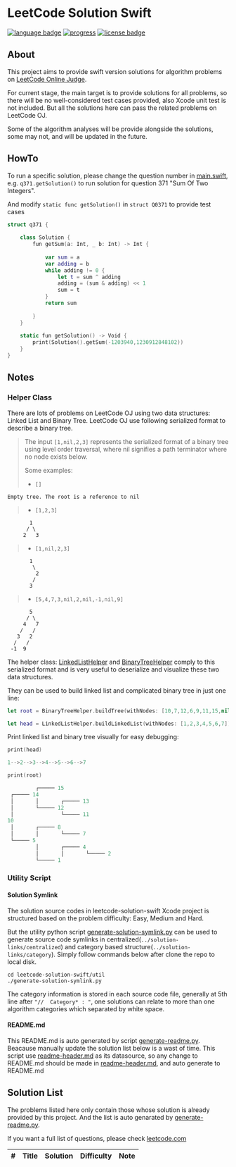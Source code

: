 # LeetCode Solution Swift 
[![language badge](https://img.shields.io/badge/language-swift%202.2-orange.svg)](https://github.com/apple/swift)
[![progress](https://img.shields.io/badge/progress-%20%20Updating%2068%2F354-green.svg)](https://github.com/wty21cn/leetcode-solution-swift#bit-manipulation)
[![license badge](https://img.shields.io/badge/license-MIT-blue.svg)](./LICENSE)

## About
This project aims to provide swift version solutions for algorithm problems on [LeetCode Online Judge](https://leetcode.com/problemset/algorithms/).

For current stage, the main target is to provide solutions for all problems, so there will be no well-considered test cases provided, also Xcode unit test is not included. But all the solutions here can pass the related problems on LeetCode OJ.

Some of the algorithm analyses will be provide alongside the solutions, some may not, and will be updated in the future.


## HowTo
To run a specific solution, please change the question number in [main.swift](./leetcode-solution-swift/Shared/main.swift),  e.g. `q371.getSolution()` to run solution for question 371 "Sum Of Two Integers". 

And modify `static func getSolution()` in `struct Q0371` to provide test cases

```swift
struct q371 {
    
    class Solution {
        fun getSum(a: Int, _ b: Int) -> Int {
            
            var sum = a
            var adding = b
            while adding != 0 {
                let t = sum ^ adding
                adding = (sum & adding) << 1
                sum = t
            }
            return sum
            
        }
    }
    
    static fun getSolution() -> Void {
        print(Solution().getSum(-1203940,1230912848102))
    }
}
```

## Notes 
### Helper Class
There are lots of problems on LeetCode OJ using two data structures: Linked List and Binary Tree. LeetCode OJ use following serialized format to describe a binary tree.

> The input `[1,nil,2,3]` represents the serialized format of a binary tree using level order traversal, where nil signifies a path terminator where no node exists below.
> 
> Some examples:
> 
> * `[]`
> 
```
Empty tree. The root is a reference to nil
```
> * `[1,2,3]`
>
```
       1
      / \
     2   3
```
> * `[1,nil,2,3]`
> 
```
       1
        \
         2
        /
       3
```
> * `[5,4,7,3,nil,2,nil,-1,nil,9]`
> 
```
       5
      / \
     4   7
    /   /
   3   2
  /   /
 -1  9
```

The helper class: [LinkedListHelper](./leetcode-solution-swift/Shared/LinkedListHelper.swift) and [BinaryTreeHelper](./leetcode-solution-swift/Shared/BinaryTreeHelper.swift) comply to this serialized format and is very useful to deserialize and visualize these two data structures.

They can be used to build linked list and complicated binary tree in just one line:

```swift
let root = BinaryTreeHelper.buildTree(withNodes: [10,7,12,6,9,11,15,nil,3,8,nil,nil,nil,13,16])

let head = LinkedListHelper.buildLinkedList(withNodes: [1,2,3,4,5,6,7])
```

Print linked list and binary tree visually for easy debugging:

```swift
print(head)

1-->2-->3-->4-->5-->6-->7

print(root)

         ┌───── 15
 ┌───── 14
 │       │       ┌───── 13
 │       └───── 12
 │               └───── 11
10
 │       ┌───── 8
 │       │       └───── 7
 └───── 5
         │       ┌───── 4
         │       │       └───── 2
         └───── 1

```

### Utility Script
#### Solution Symlink

The solution source codes in leetcode-solution-swift Xcode project is structured based on the problem difficulty: Easy, Medium and Hard. 

But the utility python script [generate-solution-symlink.py](./util/generate-solution-symlink.py) can be used to generate source code symlinks in centralized(`../solution-links/centralized`) and category based structure(`../solution-links/category`). Simply follow commands below after clone the repo to local disk.

```shell
cd leetcode-solution-swift/util
./generate-solution-symlink.py

```
The category information is stored in each source code file, generally at 5th line after `"//  Category* : "`, one solutions can relate to more than one algorithm categories which separated by white space.

#### README.md

This README.md is auto generated by script [generate-readme.py](./util/generate-solution-symlink.py). Beacause manually update the solution list below is a wast of time. This script use [readme-header.md](./util/readme-header.md) as its datasource, so any change to README.md should be made in [readme-header.md](./util/readme-header.md), and auto generate to README.md

## Solution List
The problems listed here only contain those whose solution is already provided by this project. And the list is auto genarated by [generate-readme.py](./util/generate-solution-symlink.py). 

If you want a full list of questions, please check [leetcode.com](https://leetcode.com/problemset/algorithms/)

|   #   |       Title        |     Solution      |    Difficulty   |       Note       |
| :---: | :----------------: | :---------------: | :-------------: | :--------------: |
